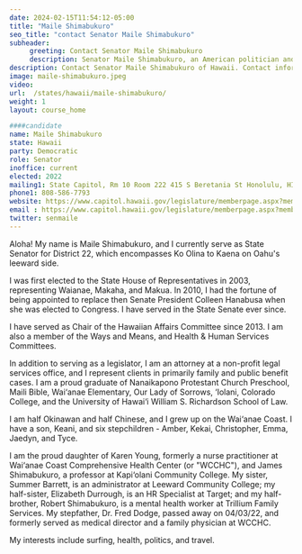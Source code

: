 ```yaml
---
date: 2024-02-15T11:54:12-05:00
title: "Maile Shimabukuro"
seo_title: "contact Senator Maile Shimabukuro"
subheader:
     greeting: Contact Senator Maile Shimabukuro
     description: Senator Maile Shimabukuro, an American politician and member of the Democratic Party, assumed office as a member of the Hawaii State Senate, representing District 22, on November 8, 2022.
description: Contact Senator Maile Shimabukuro of Hawaii. Contact information for Maile Shimabukuro includes email address, phone number, and mailing address.
image: maile-shimabukuro.jpeg
video:
url:  /states/hawaii/maile-shimabukuro/
weight: 1
layout: course_home

####candidate
name: Maile Shimabukuro
state: Hawaii
party: Democratic
role: Senator
inoffice: current
elected: 2022
mailing1: State Capitol, Rm 10 Room 222 415 S Beretania St Honolulu, HI 96813
phone1: 808-586-7793
website: https://www.capitol.hawaii.gov/legislature/memberpage.aspx?member=207&year=2024/
email : https://www.capitol.hawaii.gov/legislature/memberpage.aspx?member=207&year=2024/
twitter: senmaile
---
```


Aloha! My name is Maile Shimabukuro, and I currently serve as State Senator for District 22, which encompasses Ko Olina to Kaena on Oahu's leeward side.

I was first elected to the State House of Representatives in 2003, representing Waianae, Makaha, and Makua. In 2010, I had the fortune of being appointed to replace then Senate President Colleen Hanabusa when she was elected to Congress. I have served in the State Senate ever since.

I have served as Chair of the Hawaiian Affairs Committee since 2013. I am also a member of the Ways and Means, and Health & Human Services Committees.

In addition to serving as a legislator, I am an attorney at a non-profit legal services office, and I represent clients in primarily family and public benefit cases. I am a proud graduate of Nanaikapono Protestant Church Preschool, Maili Bible, Wai‘anae Elementary, Our Lady of Sorrows, ‘Iolani, Colorado College, and the University of Hawai‘i William S. Richardson School of Law.

I am half Okinawan and half Chinese, and I grew up on the Wai‘anae Coast. I have a son, Keani, and six stepchildren - Amber, Kekai, Christopher, Emma, Jaedyn, and Tyce.

I am the proud daughter of Karen Young, formerly a nurse practitioner at Wai‘anae Coast Comprehensive Health Center (or "WCCHC"), and James Shimabukuro, a professor at Kapi‘olani Community College. My sister, Summer Barrett, is an administrator at Leeward Community College; my half-sister, Elizabeth Durrough, is an HR Specialist at Target; and my half-brother, Robert Shimabukuro, is a mental health worker at Trillium Family Services. My stepfather, Dr. Fred Dodge, passed away on 04/03/22, and formerly served as medical director and a family physician at WCCHC.

My interests include surfing, health, politics, and travel.
